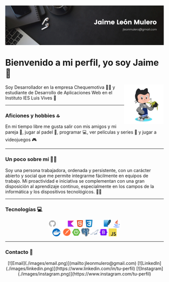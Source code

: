 <p align="center">
<img src="./images/banner.png" align="center"/>
</p>

# Bienvenido a mi perfil, yo soy Jaime 🤟

<img src="./images/octocat.png" width="25%" align="right" />

Soy Desarrollador en la empresa Chequemotiva 🧑‍💻 y estudiante de Desarrollo de Aplicaciones Web en el Instituto IES Luis Vives 📓

---

### Aficiones y hobbies 🔝
En mi tiempo libre me gusta salir con mis amigos y mi pareja 👫, jugar al padel 🎾, programar 💻, ver películas y series 🎥 y jugar a videojuegos 🎮

---

### Un poco sobre mí 🙋‍♂️
Soy una persona trabajadora, ordenada y persistente, con un carácter abierto y social que me permite integrarme fácilmente en equipos de trabajo. Mi proactividad e iniciativa se complementan con una gran disposición al aprendizaje continuo, especialmente en los campos de la informática y los dispositivos tecnológicos.  💪🏼

---

### Tecnologías 💻

<p align=center>
  <img src="./images/github.png" width=5% align=center />
  <img src="./images/gitkraken.png" width=5% align=center />
  <img src="./images/kotlin.png" width=5% align=center />
  <img src="./images/html.png" width=5% align=center />
  <img src="./images/css.png" width=5% align=center />
  <img src="./images/mysql.png" width=5% align=center />
  <img src="./images/sqlite.png" width=5% align=center />
  <img src="./images/java.png" width=5% align=center />
  <br>
  <img src="./images/dockerLogo.png" width=5% align=center />
  <img src="./images/postman.svg" width=6% align=center />
  <img src="./images/springboot.png" width=5% align=center />
  <img src="./images/postgres.png" width=5% align=center />
  <img src="./images/mariadb.svg" width=5% align=center />
  <img src="./images/bootstrap.png" width=5% align=center />
  <img src="./images/javascript.png" width=5% align=center />
</p>

---

### Contacto 📩

<p align=center>
  [![Email](./images/email.png)](mailto:jleonmulero@gmail.com)
  [![LinkedIn](./images/linkedin.png)](https://www.linkedin.com/in/tu-perfil)
  [![Instagram](./images/instagram.png)](https://www.instagram.com/tu-perfil)
</p>
